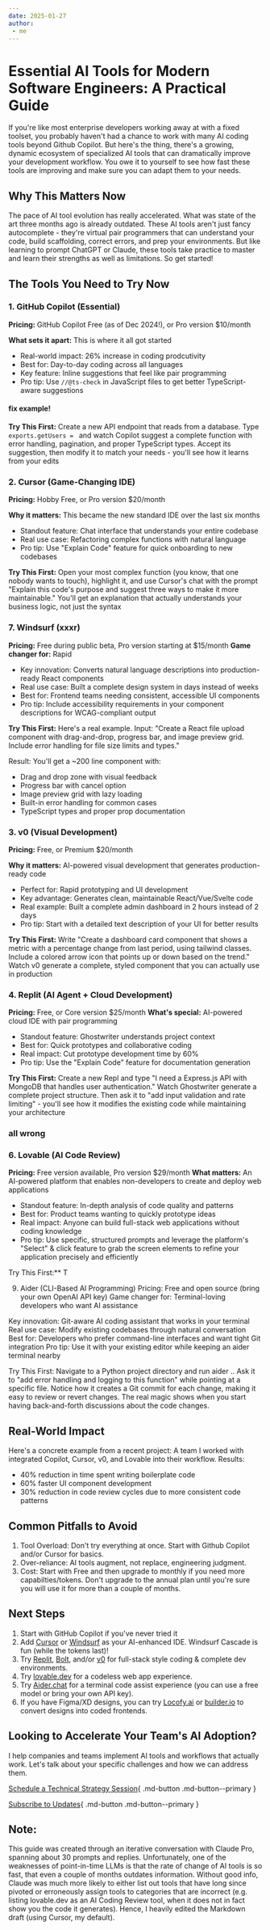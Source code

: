 ```yaml
---
date: 2025-01-27
author:
 - me
---
```


# Essential AI Tools for Modern Software Engineers: A Practical Guide

If you're like most enterprise developers working away at with a fixed toolset, you probably haven't had a chance to work with many AI coding tools beyond Github Copilot. But here's the thing, there's a growing, dynamic ecosystem of specialized AI tools that can dramatically improve your development workflow. You owe it to yourself to see how fast these tools are improving and make sure you can adapt them to your needs.

## Why This Matters Now

The pace of AI tool evolution has really accelerated. What was state of the art three months ago is already outdated. These AI tools aren't just fancy autocomplete - they're virtual pair programmers that can understand your code, build scaffolding, correct errors, and prep your environments. But like learning to prompt ChatGPT or Claude, these tools take practice to master and learn their strengths as well as limitations. So get started!

## The Tools You Need to Try Now

### 1. GitHub Copilot (Essential)
**Pricing:** GitHub Copilot Free (as of Dec 2024!), or Pro version $10/month

**What sets it apart:** This is where it all got started

- Real-world impact: 26% increase in coding prodcutivity
- Best for: Day-to-day coding across all languages
- Key feature: Inline suggestions that feel like pair programming
- Pro tip: Use `//@ts-check` in JavaScript files to get better TypeScript-aware suggestions

#### fix example!

**Try This First:** Create a new API endpoint that reads from a database. Type `exports.getUsers = ` and watch Copilot suggest a complete function with error handling, pagination, and proper TypeScript types. Accept its suggestion, then modify it to match your needs - you'll see how it learns from your edits

### 2. Cursor (Game-Changing IDE)
**Pricing:** Hobby Free, or Pro version $20/month

**Why it matters:** This became the new standard IDE over the last six months

- Standout feature: Chat interface that understands your entire codebase
- Real use case: Refactoring complex functions with natural language
- Pro tip: Use "Explain Code" feature for quick onboarding to new codebases

**Try This First:** Open your most complex function (you know, that one nobody wants to touch), highlight it, and use Cursor's chat with the prompt "Explain this code's purpose and suggest three ways to make it more maintainable." You'll get an explanation that actually understands your business logic, not just the syntax

### 7. Windsurf (xxxr)
**Pricing:** Free during public beta, Pro version starting at $15/month
**Game changer for:** Rapid 

- Key innovation: Converts natural language descriptions into production-ready React components
- Real use case: Built a complete design system in days instead of weeks
- Best for: Frontend teams needing consistent, accessible UI components
- Pro tip: Include accessibility requirements in your component descriptions for WCAG-compliant output

**Try This First:** Here's a real example. Input: "Create a React file upload component with drag-and-drop, progress bar, and image preview grid. Include error handling for file size limits and types."

Result: You'll get a ~200 line component with:
- Drag and drop zone with visual feedback
- Progress bar with cancel option
- Image preview grid with lazy loading
- Built-in error handling for common cases
- TypeScript types and proper prop documentation


### 3. v0 (Visual Development)
**Pricing:** Free, or Premium $20/month

**Why it matters:** AI-powered visual development that generates production-ready code

- Perfect for: Rapid prototyping and UI development
- Key advantage: Generates clean, maintainable React/Vue/Svelte code
- Real example: Built a complete admin dashboard in 2 hours instead of 2 days
- Pro tip: Start with a detailed text description of your UI for better results

**Try This First:** Write "Create a dashboard card component that shows a metric with a percentage change from last period, using tailwind classes. Include a colored arrow icon that points up or down based on the trend." Watch v0 generate a complete, styled component that you can actually use in production

### 4. Replit (AI Agent + Cloud Development)
**Pricing:** Free, or Core version $25/month
**What's special:** AI-powered cloud IDE with pair programming

- Standout feature: Ghostwriter understands project context
- Best for: Quick prototypes and collaborative coding
- Real impact: Cut prototype development time by 60%
- Pro tip: Use the "Explain Code" feature for documentation generation

**Try This First:** Create a new Repl and type "I need a Express.js API with MongoDB that handles user authentication." Watch Ghostwriter generate a complete project structure. Then ask it to "add input validation and rate limiting" - you'll see how it modifies the existing code while maintaining your architecture

### all wrong

### 6. Lovable (AI Code Review)
**Pricing:** Free version available, Pro version $29/month
**What matters:** An AI-powered platform that enables non-developers to create and deploy web applications

- Standout feature: In-depth analysis of code quality and patterns
- Best for: Product teams wanting to quickly prototype ideas
- Real impact: Anyone can build full-stack web applications without coding knowledge
- Pro tip: Use specific, structured prompts and leverage the platform's "Select" & click feature to grab the screen elements to refine your application precisely and efficiently

Try This First:** T

9. Aider (CLI-Based AI Programming)
Pricing: Free and open source (bring your own OpenAI API key)
Game changer for: Terminal-loving developers who want AI assistance

Key innovation: Git-aware AI coding assistant that works in your terminal
Real use case: Modify existing codebases through natural conversation
Best for: Developers who prefer command-line interfaces and want tight Git integration
Pro tip: Use it with your existing editor while keeping an aider terminal nearby

Try This First: Navigate to a Python project directory and run aider .. Ask it to "add error handling and logging to this function" while pointing at a specific file. Notice how it creates a Git commit for each change, making it easy to review or revert changes. The real magic shows when you start having back-and-forth discussions about the code changes.

## Real-World Impact

Here's a concrete example from a recent project: A team I worked with integrated Copilot, Cursor, v0, and Lovable into their workflow. Results:
- 40% reduction in time spent writing boilerplate code
- 60% faster UI component development
- 30% reduction in code review cycles due to more consistent code patterns

## Common Pitfalls to Avoid

1. Tool Overload: Don't try everything at once. Start with Github Copilot and/or Cursor for basics.
2. Over-reliance: AI tools augment, not replace, engineering judgment.
3. Cost: Start with Free and then upgrade to monthly if you need more capabilties/tokens. Don't upgrade to the annual plan until you're sure you will use it for more than a couple of months. 

## Next Steps

1. Start with GitHub Copilot if you've never tried it
2. Add [Cursor](https://www.cursor.com/) or [Windsurf](https://windsurfai.org/) as your AI-enhanced IDE. Windsurf Cascade is fun (while the tokens last)!
3. Try [Replit](https://replit.com/), [Bolt](https://bolt.new/), and/or [v0](https://v0.dev/) for full-stack style coding & complete dev environments.
4. Try [lovable.dev](https://lovable.dev/) for a codeless web app experience. 
5. Try [Aider.chat](https://aider.chat/) for a terminal code assist experience (you can use a free model or bring your own API key).
6. If you have Figma/XD designs, you can try [Locofy.ai](https://www.locofy.ai/) or [builder.io](https://www.builder.io/) to convert designs into coded frontends.

## Looking to Accelerate Your Team's AI Adoption?

I help companies and teams implement AI tools and workflows that actually work. Let's talk about your specific challenges and how we can address them.

[Schedule a Technical Strategy Session](https://cal.com/ksferguson){ .md-button .md-button--primary }

[Subscribe to Updates](https://ksferguson.kit.com/4e9ab54dc9){ .md-button .md-button--primary }

## Note:

This guide was created through an iterative conversation with Claude Pro, spanning about 30 prompts and replies. Unfortunately, one of the weaknesses of point-in-time LLMs is that the rate of change of AI tools is so fast, that even a couple of months outdates information. Without good info, Claude was much more likely to either list out tools that have long since pivoted or erroneously assign tools to categories that are incorrect (e.g. listing lovable.dev as an AI Coding Review tool, when it does not in fact show you the code it generates). Hence, I heavily edited the Markdown draft (using Cursor, my default).
